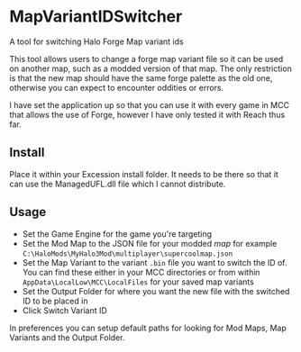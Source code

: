 # MapVariantIDSwitcher
A tool for switching Halo Forge Map variant ids

This tool allows users to change a forge map variant file so it can be used on another map, such as a modded version of that map. The only restriction is that the new map should have the same forge palette as the old one, otherwise you can expect to encounter oddities or errors.

I have set the application up so that you can use it with every game in MCC that allows the use of Forge, however I have only tested it with Reach thus far.

## Install

Place it within your Excession install folder. It needs to be there so that it can use the ManagedUFL.dll file which I cannot distribute.

## Usage
* Set the Game Engine for the game you're targeting
* Set the Mod Map to the JSON file for your modded *map* for example `C:\HaloMods\MyHalo3Mod\multiplayer\supercoolmap.json`
* Set the Map Variant to the variant `.bin` file you want to switch the ID of. You can find these either in your MCC directories or from within `AppData\LocalLow\MCC\LocalFiles` for your saved map variants
* Set the Output Folder for where you want the new file with the switched ID to be placed in
* Click Switch Variant ID

In preferences you can setup default paths for looking for Mod Maps, Map Variants and the Output Folder.
